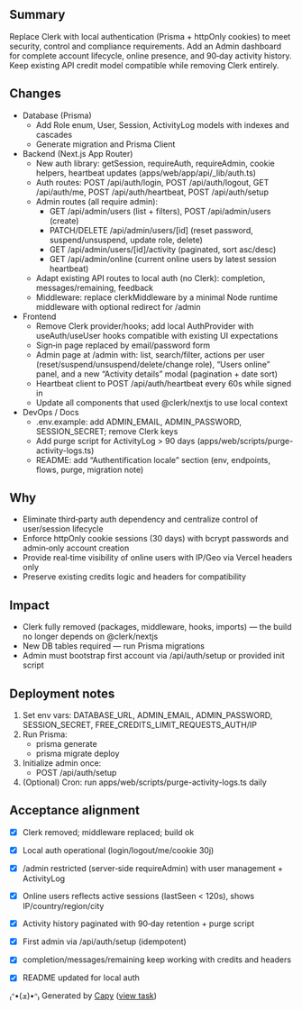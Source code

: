 ## Summary
Replace Clerk with local authentication (Prisma + httpOnly cookies) to meet security, control and compliance requirements. Add an Admin dashboard for complete account lifecycle, online presence, and 90‑day activity history. Keep existing API credit model compatible while removing Clerk entirely.

## Changes
- Database (Prisma)
  - Add Role enum, User, Session, ActivityLog models with indexes and cascades
  - Generate migration and Prisma Client
- Backend (Next.js App Router)
  - New auth library: getSession, requireAuth, requireAdmin, cookie helpers, heartbeat updates (apps/web/app/api/_lib/auth.ts)
  - Auth routes: POST /api/auth/login, POST /api/auth/logout, GET /api/auth/me, POST /api/auth/heartbeat, POST /api/auth/setup
  - Admin routes (all require admin):
    - GET /api/admin/users (list + filters), POST /api/admin/users (create)
    - PATCH/DELETE /api/admin/users/[id] (reset password, suspend/unsuspend, update role, delete)
    - GET /api/admin/users/[id]/activity (paginated, sort asc/desc)
    - GET /api/admin/online (current online users by latest session heartbeat)
  - Adapt existing API routes to local auth (no Clerk): completion, messages/remaining, feedback
  - Middleware: replace clerkMiddleware by a minimal Node runtime middleware with optional redirect for /admin
- Frontend
  - Remove Clerk provider/hooks; add local AuthProvider with useAuth/useUser hooks compatible with existing UI expectations
  - Sign‑in page replaced by email/password form
  - Admin page at /admin with: list, search/filter, actions per user (reset/suspend/unsuspend/delete/change role), “Users online” panel, and a new “Activity details” modal (pagination + date sort)
  - Heartbeat client to POST /api/auth/heartbeat every 60s while signed in
  - Update all components that used @clerk/nextjs to use local context
- DevOps / Docs
  - .env.example: add ADMIN_EMAIL, ADMIN_PASSWORD, SESSION_SECRET; remove Clerk keys
  - Add purge script for ActivityLog > 90 days (apps/web/scripts/purge-activity-logs.ts)
  - README: add “Authentification locale” section (env, endpoints, flows, purge, migration note)

## Why
- Eliminate third‑party auth dependency and centralize control of user/session lifecycle
- Enforce httpOnly cookie sessions (30 days) with bcrypt passwords and admin‑only account creation
- Provide real‑time visibility of online users with IP/Geo via Vercel headers only
- Preserve existing credits logic and headers for compatibility

## Impact
- Clerk fully removed (packages, middleware, hooks, imports) — the build no longer depends on @clerk/nextjs
- New DB tables required — run Prisma migrations
- Admin must bootstrap first account via /api/auth/setup or provided init script

## Deployment notes
1) Set env vars: DATABASE_URL, ADMIN_EMAIL, ADMIN_PASSWORD, SESSION_SECRET, FREE_CREDITS_LIMIT_REQUESTS_AUTH/IP
2) Run Prisma:
   - prisma generate
   - prisma migrate deploy
3) Initialize admin once:
   - POST /api/auth/setup
4) (Optional) Cron: run apps/web/scripts/purge-activity-logs.ts daily

## Acceptance alignment
- [x] Clerk removed; middleware replaced; build ok
- [x] Local auth operational (login/logout/me/cookie 30j)
- [x] /admin restricted (server‑side requireAdmin) with user management + ActivityLog
- [x] Online users reflects active sessions (lastSeen < 120s), shows IP/country/region/city
- [x] Activity history paginated with 90‑day retention + purge script
- [x] First admin via /api/auth/setup (idempotent)
- [x] completion/messages/remaining keep working with credits and headers
- [x] README updated for local auth


₍ᐢ•(ܫ)•ᐢ₎ Generated by [Capy](https://capy.ai) ([view task](https://capy.ai/project/fa296dc7-f478-4d41-b8b4-bb8ec362b499/task/ef7f4edb-ab17-4ba2-b64c-3753030bdd20))